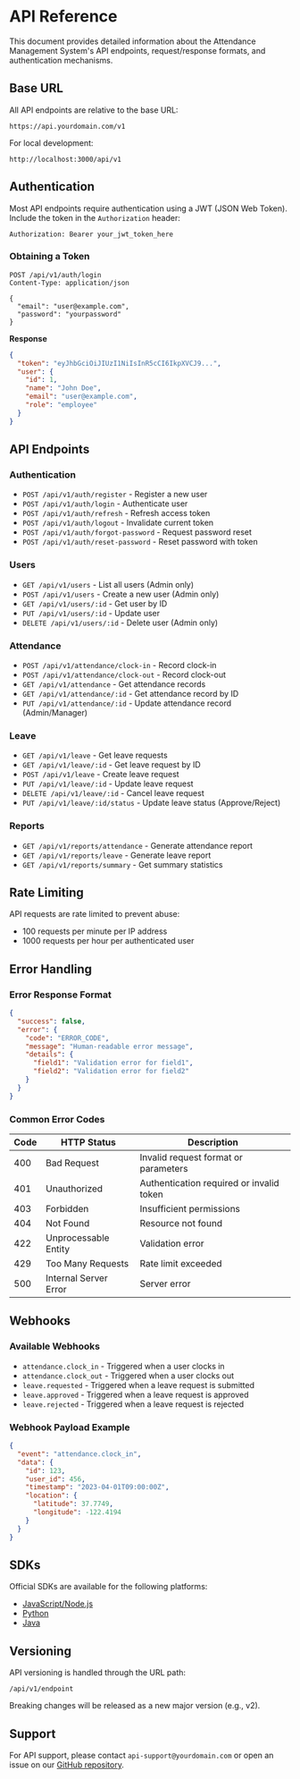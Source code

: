 # API Reference

This document provides detailed information about the Attendance Management System's API endpoints, request/response formats, and authentication mechanisms.

## Base URL

All API endpoints are relative to the base URL:

```
https://api.yourdomain.com/v1
```

For local development:

```
http://localhost:3000/api/v1
```

## Authentication

Most API endpoints require authentication using a JWT (JSON Web Token). Include the token in the `Authorization` header:

```http
Authorization: Bearer your_jwt_token_here
```

### Obtaining a Token

```http
POST /api/v1/auth/login
Content-Type: application/json

{
  "email": "user@example.com",
  "password": "yourpassword"
}
```

**Response**

```json
{
  "token": "eyJhbGciOiJIUzI1NiIsInR5cCI6IkpXVCJ9...",
  "user": {
    "id": 1,
    "name": "John Doe",
    "email": "user@example.com",
    "role": "employee"
  }
}
```

## API Endpoints

### Authentication

- `POST /api/v1/auth/register` - Register a new user
- `POST /api/v1/auth/login` - Authenticate user
- `POST /api/v1/auth/refresh` - Refresh access token
- `POST /api/v1/auth/logout` - Invalidate current token
- `POST /api/v1/auth/forgot-password` - Request password reset
- `POST /api/v1/auth/reset-password` - Reset password with token

### Users

- `GET /api/v1/users` - List all users (Admin only)
- `POST /api/v1/users` - Create a new user (Admin only)
- `GET /api/v1/users/:id` - Get user by ID
- `PUT /api/v1/users/:id` - Update user
- `DELETE /api/v1/users/:id` - Delete user (Admin only)

### Attendance

- `POST /api/v1/attendance/clock-in` - Record clock-in
- `POST /api/v1/attendance/clock-out` - Record clock-out
- `GET /api/v1/attendance` - Get attendance records
- `GET /api/v1/attendance/:id` - Get attendance record by ID
- `PUT /api/v1/attendance/:id` - Update attendance record (Admin/Manager)

### Leave

- `GET /api/v1/leave` - Get leave requests
- `GET /api/v1/leave/:id` - Get leave request by ID
- `POST /api/v1/leave` - Create leave request
- `PUT /api/v1/leave/:id` - Update leave request
- `DELETE /api/v1/leave/:id` - Cancel leave request
- `PUT /api/v1/leave/:id/status` - Update leave status (Approve/Reject)

### Reports

- `GET /api/v1/reports/attendance` - Generate attendance report
- `GET /api/v1/reports/leave` - Generate leave report
- `GET /api/v1/reports/summary` - Get summary statistics

## Rate Limiting

API requests are rate limited to prevent abuse:

- 100 requests per minute per IP address
- 1000 requests per hour per authenticated user

## Error Handling

### Error Response Format

```json
{
  "success": false,
  "error": {
    "code": "ERROR_CODE",
    "message": "Human-readable error message",
    "details": {
      "field1": "Validation error for field1",
      "field2": "Validation error for field2"
    }
  }
}
```

### Common Error Codes

| Code | HTTP Status | Description |
|------|-------------|-------------|
| 400 | Bad Request | Invalid request format or parameters |
| 401 | Unauthorized | Authentication required or invalid token |
| 403 | Forbidden | Insufficient permissions |
| 404 | Not Found | Resource not found |
| 422 | Unprocessable Entity | Validation error |
| 429 | Too Many Requests | Rate limit exceeded |
| 500 | Internal Server Error | Server error |

## Webhooks

### Available Webhooks

- `attendance.clock_in` - Triggered when a user clocks in
- `attendance.clock_out` - Triggered when a user clocks out
- `leave.requested` - Triggered when a leave request is submitted
- `leave.approved` - Triggered when a leave request is approved
- `leave.rejected` - Triggered when a leave request is rejected

### Webhook Payload Example

```json
{
  "event": "attendance.clock_in",
  "data": {
    "id": 123,
    "user_id": 456,
    "timestamp": "2023-04-01T09:00:00Z",
    "location": {
      "latitude": 37.7749,
      "longitude": -122.4194
    }
  }
}
```

## SDKs

Official SDKs are available for the following platforms:

- [JavaScript/Node.js](https://github.com/your-org/attendance-sdk-js)
- [Python](https://github.com/your-org/attendance-sdk-python)
- [Java](https://github.com/your-org/attendance-sdk-java)

## Versioning

API versioning is handled through the URL path:

```
/api/v1/endpoint
```

Breaking changes will be released as a new major version (e.g., v2).

## Support

For API support, please contact `api-support@yourdomain.com` or open an issue on our [GitHub repository](https://github.com/your-username/attendance-system/issues).
